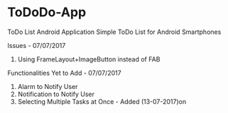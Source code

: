 # ToDoDo-App
ToDo List Android Application
Simple ToDo List for Android Smartphones 


Issues - 07/07/2017
1. Using FrameLayout+ImageButton instead of FAB

Functionalities Yet to Add - 07/07/2017
1. Alarm to Notify User
2. Notification to Notify User
3. Selecting Multiple Tasks at Once - Added (13-07-2017)on



